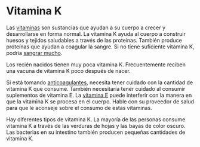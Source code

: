 Vitamina K
==========


Las [vitaminas](https://medlineplus.gov/spanish/vitamins.html) son sustancias que ayudan a su cuerpo a crecer y desarrollarse en forma normal. La vitamina K ayuda al cuerpo a construir huesos y tejidos saludables a través de las proteínas. También produce proteínas que ayudan a coagular la sangre. Si no tiene suficiente vitamina K, podría [sangrar mucho](https://medlineplus.gov/spanish/bleedingdisorders.html).


Los recién nacidos tienen muy poca vitamina K. Frecuentemente reciben una vacuna de vitamina K poco después de nacer.


Si está tomando [anticoagulantes](https://medlineplus.gov/spanish/bloodthinners.html), necesita tener cuidado con la cantidad de vitamina K que consume. También necesitaría tener cuidado al consumir suplementos de vitamina E. La [vitamina E](https://medlineplus.gov/spanish/vitamine.html) puede interferir con la manera en que la vitamina K se procesa en el cuerpo. Hable con su proveedor de salud para que le aconseje sobre el consumo de estas vitaminas.


Hay diferentes tipos de vitamina K. La mayoría de las personas consume vitamina K a través de las verduras de hojas y las bayas de color oscuro. Las bacterias en su intestino también producen pequeñas cantidades de vitamina K.

